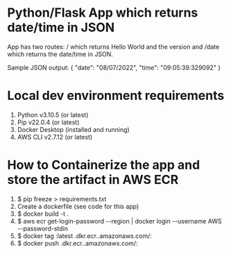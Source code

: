 # Python/Flask App which returns date/time in JSON
App has two routes: / which returns Hello World and the version
and /date which returns the date/time in JSON.

Sample JSON output:
{
"date": "08/07/2022",
"time": "09:05:39:329092"
}

# Local dev environment requirements
1. Python v3.10.5 (or latest)
2. Pip v22.0.4 (or latest)
3. Docker Desktop (installed and running)
4. AWS CLI v2.7.12 (or latest)

# How to Containerize the app and store the artifact in AWS ECR
1. $ pip freeze > requirements.txt
2. Create a dockerfile (see code for this app)
3. $ docker build -t <repository name> .
4. $ aws ecr get-login-password --region <aws region> | docker login --username AWS --password-stdin <ECR URL>
5. $ docker tag <repository name>:latest <aws account number>.dkr.ecr.<aws region>.amazonaws.com/<repository name>:<version number>
6. $ docker push <aws account number>.dkr.ecr.<aws region>.amazonaws.com/<repository name>:<version number>